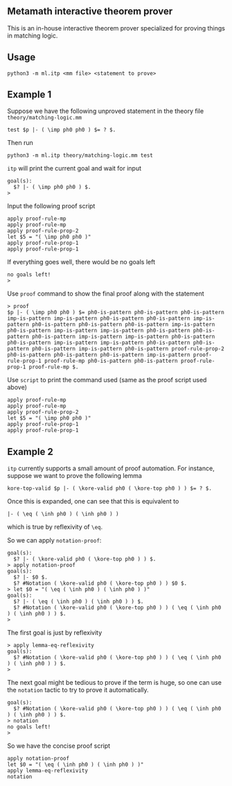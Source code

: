 Metamath interactive theorem prover
---

This is an in-house interactive theorem prover specialized
for proving things in matching logic.

## Usage

```
python3 -m ml.itp <mm file> <statement to prove>
```

## Example 1

Suppose we have the following unproved statement in the theory file `theory/matching-logic.mm`
```
test $p |- ( \imp ph0 ph0 ) $= ? $.
```

Then run
```
python3 -m ml.itp theory/matching-logic.mm test
```

`itp` will print the current goal and wait for input
```
goal(s):
  $? |- ( \imp ph0 ph0 ) $.
> 
```

Input the following proof script
```
apply proof-rule-mp
apply proof-rule-mp
apply proof-rule-prop-2
let $5 = "( \imp ph0 ph0 )"
apply proof-rule-prop-1
apply proof-rule-prop-1
```

If everything goes well, there would be no goals left
```
no goals left!
> 
```

Use `proof` command to show the final proof along with the statement
```
> proof
$p |- ( \imp ph0 ph0 ) $= ph0-is-pattern ph0-is-pattern ph0-is-pattern imp-is-pattern imp-is-pattern ph0-is-pattern ph0-is-pattern imp-is-pattern ph0-is-pattern ph0-is-pattern ph0-is-pattern imp-is-pattern ph0-is-pattern imp-is-pattern imp-is-pattern ph0-is-pattern ph0-is-pattern ph0-is-pattern imp-is-pattern imp-is-pattern ph0-is-pattern ph0-is-pattern imp-is-pattern imp-is-pattern ph0-is-pattern ph0-is-pattern ph0-is-pattern imp-is-pattern ph0-is-pattern proof-rule-prop-2 ph0-is-pattern ph0-is-pattern ph0-is-pattern imp-is-pattern proof-rule-prop-1 proof-rule-mp ph0-is-pattern ph0-is-pattern proof-rule-prop-1 proof-rule-mp $.
```

Use `script` to print the command used (same as the proof script used above)
```
apply proof-rule-mp
apply proof-rule-mp
apply proof-rule-prop-2
let $5 = "( \imp ph0 ph0 )"
apply proof-rule-prop-1
apply proof-rule-prop-1
```

## Example 2

`itp` currently supports a small amount of proof automation.
For instance, suppose we want to prove the following lemma
```
kore-top-valid $p |- ( \kore-valid ph0 ( \kore-top ph0 ) ) $= ? $.
```

Once this is expanded, one can see that this is equivalent to
```
|- ( \eq ( \inh ph0 ) ( \inh ph0 ) )
```
which is true by reflexivity of `\eq`.

So we can apply `notation-proof`:
```
goal(s):
  $? |- ( \kore-valid ph0 ( \kore-top ph0 ) ) $.
> apply notation-proof
goal(s):
  $? |- $0 $.
  $? #Notation ( \kore-valid ph0 ( \kore-top ph0 ) ) $0 $.
> let $0 = "( \eq ( \inh ph0 ) ( \inh ph0 ) )"
goal(s):
  $? |- ( \eq ( \inh ph0 ) ( \inh ph0 ) ) $.
  $? #Notation ( \kore-valid ph0 ( \kore-top ph0 ) ) ( \eq ( \inh ph0 ) ( \inh ph0 ) ) $.
> 
```

The first goal is just by reflexivity
```
> apply lemma-eq-reflexivity
goal(s):
  $? #Notation ( \kore-valid ph0 ( \kore-top ph0 ) ) ( \eq ( \inh ph0 ) ( \inh ph0 ) ) $.
> 
```

The next goal might be tedious to prove if the term is huge,
so one can use the `notation` tactic to try to prove it
automatically.
```
goal(s):
  $? #Notation ( \kore-valid ph0 ( \kore-top ph0 ) ) ( \eq ( \inh ph0 ) ( \inh ph0 ) ) $.
> notation
no goals left!
> 
```

So we have the concise proof script
```
apply notation-proof
let $0 = "( \eq ( \inh ph0 ) ( \inh ph0 ) )"
apply lemma-eq-reflexivity
notation
```
